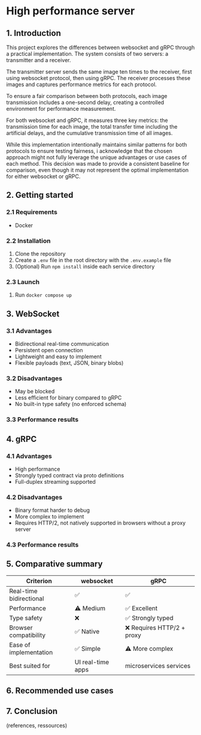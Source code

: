 # High performance server

## 1. Introduction

This project explores the differences between websocket and gRPC through a practical implementation. The system consists of two servers: a transmitter and a receiver.

The transmitter server sends the same image ten times to the receiver, first using websocket protocol, then using gRPC. The receiver processes these images and captures performance metrics for each protocol.

To ensure a fair comparison between both protocols, each image transmission includes a one-second delay, creating a controlled environment for performance measurement.

For both websocket and gRPC, it measures three key metrics: the transmission time for each image, the total transfer time including the artificial delays, and the cumulative transmission time of all images.

While this implementation intentionally maintains similar patterns for both protocols to ensure testing fairness, i acknowledge that the chosen approach might not fully leverage the unique advantages or use cases of each method. This decision was made to provide a consistent baseline for comparison, even though it may not represent the optimal implementation for either websocket or gRPC.

## 2. Getting started
### 2.1 Requirements
- Docker

### 2.2 Installation
1. Clone the repository
2. Create a `.env` file in the root directory with the `.env.example` file
3. (Optional) Run `npm install` inside each service directory

### 2.3 Launch
1. Run `docker compose up`

## 3. WebSocket
### 3.1 Advantages
- Bidirectional real-time communication  
- Persistent open connection  
- Lightweight and easy to implement  
- Flexible payloads (text, JSON, binary blobs)
### 3.2 Disadvantages
- May be blocked  
- Less efficient for binary compared to gRPC  
- No built-in type safety (no enforced schema)
### 3.3 Performance results

## 4. gRPC
### 4.1 Advantages
- High performance 
- Strongly typed contract via proto definitions  
- Full-duplex streaming supported  
### 4.2 Disadvantages
- Binary format harder to debug 
- More complex to implement  
- Requires HTTP/2, not natively supported in browsers without a proxy server
### 4.3 Performance results

## 5. Comparative summary

| Criterion               | websocket               | gRPC                          |
|------------------------|-------------------------|-------------------------------|
| Real-time bidirectional| ✅                      | ✅                            |
| Performance            | ⚠️ Medium               | ✅ Excellent        |
| Type safety            | ❌                      | ✅ Strongly typed             |
| Browser compatibility  | ✅ Native                | ❌ Requires HTTP/2 + proxy    |
| Ease of implementation | ✅ Simple                | ⚠️ More complex               |
| Best suited for        | UI real-time apps       | microservices services  |

## 6. Recommended use cases

## 7. Conclusion
(references, ressources)